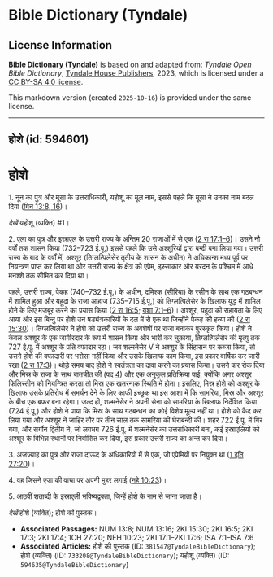 # Bible Dictionary (Tyndale)

## License Information

**Bible Dictionary (Tyndale)** is based on and adapted from: _Tyndale Open Bible Dictionary_, [Tyndale House Publishers](https://tyndaleopenresources.com/), 2023, which is licensed under a [CC BY-SA 4.0 license](https://creativecommons.org/licenses/by-sa/4.0/legalcode.en).

This markdown version (created `2025-10-16`) is provided under the same license.



--------------------------------

## होशे (id: 594601)

होशे
====

1\. नून का पुत्र और मूसा के उत्तराधिकारी, यहोशू का मूल नाम, इससे पहले कि मूसा ने उनका नाम बदल दिया ([गिन 13:8, 16](https://ref.ly/Num13:8,Num13:16))। 

*देखें*  यहोशू (व्यक्ति) \#1।

2\. एला का पुत्र और इस्राएल के उत्तरी राज्य के अन्तिम 20 राजाओं में से एक ([2 रा 17:1–6](https://ref.ly/2Kgs17:1-2Kgs17:6))। उसने नौ वर्षों तक शासन किया (732–723 ई.पू.) इससे पहले कि उसे अश्शूरियों द्वारा बन्दी बना लिया गया। उत्तरी राज्य के बाद के वर्षों में, अश्शूर (तिग्लत्पिलेसेर तृतीय के शासन के अधीन) ने अधिकान्श मध्य पूर्व पर नियन्त्रण प्राप्त कर लिया था और उत्तरी राज्य के क्षेत्र को एप्रैम, इस्साकार और यरदन के पश्चिम में आधे मनश्शे तक सीमित कर दिया था।

पहले, उत्तरी राज्य, पेकह (740–732 ई.पू.) के अधीन, दमिश्क (सीरिया) के रसीन के साथ एक गठबन्धन में शामिल हुआ और यहूदा के राजा आहाज (735–715 ई.पू.) को तिग्लत्पिलेसेर के खिलाफ युद्ध में शामिल होने के लिए मजबूर करने का प्रयास किया ([2 रा 16:5](https://ref.ly/2Kgs16:5); [यशा 7:1–6](https://ref.ly/Isa7:1-Isa7:6))। अश्शूर, यहूदा की सहायता के लिए आया और इस बिन्दु पर होशे उन षड्यंत्रकारियों के दल में से एक था जिन्होंने पेकह की हत्या की ([2 रा 15:30](https://ref.ly/2Kgs15:30))। तिग्लत्पिलेसेर ने होशे को उत्तरी राज्य के अवशेषों पर राजा बनाकर पुरस्कृत किया। होशे ने केवल अश्शूर के एक जागीरदार के रूप में शासन किया और भारी कर चुकाया, तिग्लत्पिलेसेर की मृत्यु तक 727 ई.पू. में अश्शूर के प्रति वफादार रहा। जब शल्मनेसेर V ने अश्शूर के सिंहासन पर कब्जा किया, तो उसने होशे की वफादारी पर भरोसा नहीं किया और उसके खिलाफ काम किया, इस प्रकार वार्षिक कर जारी रखा ([2 रा 17:3](https://ref.ly/2Kgs17:3))। थोड़े समय बाद होशे ने स्वतंत्रता का दावा करने का प्रयास किया। उसने कर रोक दिया और मिस्र के राजा के साथ बातचीत की (पद [4](https://ref.ly/2Kgs17:4)) और एक अनुकूल प्रतिक्रिया पाई, क्योंकि अगर अश्शूर फिलिस्तीन को नियन्त्रित करता तो मिस्र एक खतरनाक स्थिति में होता। इसलिए, मिस्र होशे को अश्शूर के खिलाफ उसके प्रतिरोध में समर्थन देने के लिए काफी इच्छुक था इस आशा में कि सामरिया, मिस्र और अश्शूर के बीच एक बफर बना रहेगा। जल्द ही, शल्मनेसेर ने अपनी सेना को सामरिया के खिलाफ निर्देशित किया (724 ई.पू.) और होशे ने पाया कि मिस्र के साथ गठबन्धन का कोई विशेष मूल्य नहीं था। होशे को कैद कर लिया गया और अश्शूर ने जाहिर तौर पर तीन साल तक सामरिया की घेराबन्दी की। शहर 722 ई.पू. में गिर गया, और सर्गोन द्वितीय ने, जो लगभग 726 ई.पू. में शल्मनेसेर का उत्तराधिकारी बना, कई इस्राएलियों को अश्शूर के विभिन्न स्थानों पर निर्वासित कर दिया, इस प्रकार उत्तरी राज्य का अन्त कर दिया।

3\. अजज्याह का पुत्र और राजा दाऊद के अधिकारियों में से एक, जो एप्रेमियों पर नियुक्त था ([1 इति 27:20](https://ref.ly/1Chr27:20))।

4\. वह जिसने एज्रा की वाचा पर अपनी मुहर लगाई ([नहे 10:23](https://ref.ly/Neh10:23))।

5\. आठवीं शताब्दी के इस्राएली भविष्यद्वक्ता, जिन्हें होशे के नाम से जाना जाता है। 

*देखें*  होशे (व्यक्ति); होशे की पुस्तक।

* **Associated Passages:** NUM 13:8; NUM 13:16; 2KI 15:30; 2KI 16:5; 2KI 17:3; 2KI 17:4; 1CH 27:20; NEH 10:23; 2KI 17:1–2KI 17:6; ISA 7:1–ISA 7:6
* **Associated Articles:** होशे की पुस्तक (ID: `381547@TyndaleBibleDictionary`); होशे (व्यक्ति) (ID: `733208@TyndaleBibleDictionary`); यहोशू (व्यक्ति) (ID: `594635@TyndaleBibleDictionary`)

